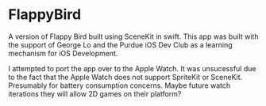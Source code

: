 # FlappyBird
A version of Flappy Bird built using SceneKit in swift. This app was built with the support of George Lo and the Purdue iOS Dev Club as a learning mechanism for iOS Development.

I attempted to port the app over to the Apple Watch. It was unsucessful due to the fact that the Apple Watch does not support SpriteKit or SceneKit. Presumably for battery consumption concerns. Maybe future watch iterations they will allow 2D games on their platform?
